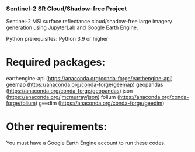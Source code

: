 ### Sentinel-2 SR Cloud/Shadow-free Project
Sentinel-2 MSI surface reflectance cloud/shadow-free large imagery generation using JupyterLab and Google Earth Engine.

Python prerequisites: Python 3.9 or higher

# Required packages:
earthengine-api (https://anaconda.org/conda-forge/earthengine-api)
geemap (https://anaconda.org/conda-forge/geemap)
geopandas (https://anaconda.org/conda-forge/geopandas)
json (https://anaconda.org/jmcmurray/json)
folium (https://anaconda.org/conda-forge/folium)
geedim (https://anaconda.org/conda-forge/geedim)

# Other requirements:
You must have a Google Earth Engine account to run these codes.
